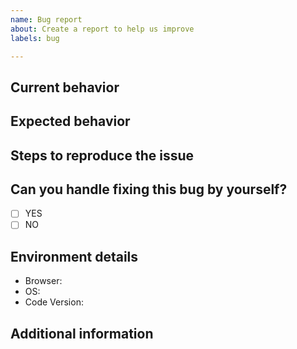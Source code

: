 ```yaml
---
name: Bug report
about: Create a report to help us improve
labels: bug

---
```


## Current behavior
<!--  Describe the current behavior, pointing out exactly why it's not working as intended. -->


## Expected behavior
<!-- Describe what the desired behavior should be. -->


## Steps to reproduce the issue
<!-- Please provide the steps to reproduce and if possible a *minimal reproducible example* of the problem -->


## Can you handle fixing this bug by yourself?

- [ ] YES
- [ ] NO

## Environment details
<!-- Please provide all the informations required below. -->
- Browser: <!-- Your browser, version -->
- OS: <!-- Your operating system, version -->
- Code Version: <!-- Tag, branch or commit determining which version of code is used -->

## Additional information
<!-- If you think that any additional information would be useful, please provide them here. -->
